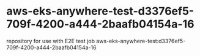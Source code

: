 # aws-eks-anywhere-test-d3376ef5-709f-4200-a444-2baafb04154a-16
repository for use with E2E test job aws-eks-anywhere-test:d3376ef5-709f-4200-a444-2baafb04154a-16
